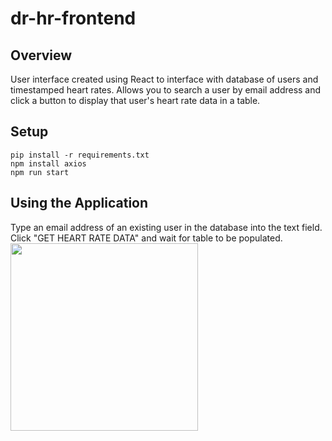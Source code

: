 dr-hr-frontend
==============

Overview
--------
User interface created using React to interface with database of users and timestamped heart rates.  Allows you to search a user by email address and click a button to display that user's heart rate data in a table.


## Setup
```
pip install -r requirements.txt
npm install axios
npm run start
```

## Using the Application
Type an email address of an existing user in the database into the text field.  Click "GET HEART RATE DATA" and wait for table to be populated.
<img src="dr-hr-frontend_screenshot" height="300px" />
